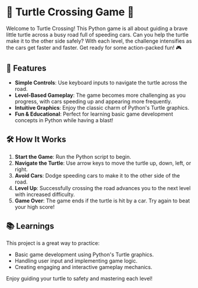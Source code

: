 # 🐢 Turtle Crossing Game 🚗

Welcome to Turtle Crossing! This Python game is all about guiding a brave little turtle across a busy road full of speeding cars. Can you help the turtle make it to the other side safely? With each level, the challenge intensifies as the cars get faster and faster. Get ready for some action-packed fun! 🎮

## 🌟 Features
- **Simple Controls**: Use keyboard inputs to navigate the turtle across the road.
- **Level-Based Gameplay**: The game becomes more challenging as you progress, with cars speeding up and appearing more frequently.
- **Intuitive Graphics**: Enjoy the classic charm of Python's Turtle graphics.
- **Fun & Educational**: Perfect for learning basic game development concepts in Python while having a blast!

## 🛠️ How It Works
1. **Start the Game**: Run the Python script to begin.
2. **Navigate the Turtle**: Use arrow keys to move the turtle up, down, left, or right.
3. **Avoid Cars**: Dodge speeding cars to make it to the other side of the road.
4. **Level Up**: Successfully crossing the road advances you to the next level with increased difficulty.
5. **Game Over**: The game ends if the turtle is hit by a car. Try again to beat your high score!

## 📚 Learnings
This project is a great way to practice:
- Basic game development using Python's Turtle graphics.
- Handling user input and implementing game logic.
- Creating engaging and interactive gameplay mechanics.

Enjoy guiding your turtle to safety and mastering each level!
